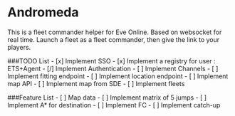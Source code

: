# Andromeda

This is a fleet commander helper for Eve Online.
Based on websocket for real time.
Launch a fleet as a fleet commander, then give the link to your players.

###TODO List
    - [x] Implement SSO
    - [x] Implement a registry for user : ETS+Agent
    - [/] Implement Authentication
    - [ ] Implement Channels
    - [ ] Implement fitting endpoint
    - [ ] Implement location endpoint
    - [ ] Implement map API
    - [ ] Implement map from SDE
    - [ ] Implement fleets

###Feature List
    - [ ] Map data
    - [ ] Implement matrix of 5 jumps
    - [ ] Implement A* for destination
    - [ ] Implement FC
    - [ ] Implement catch-up
